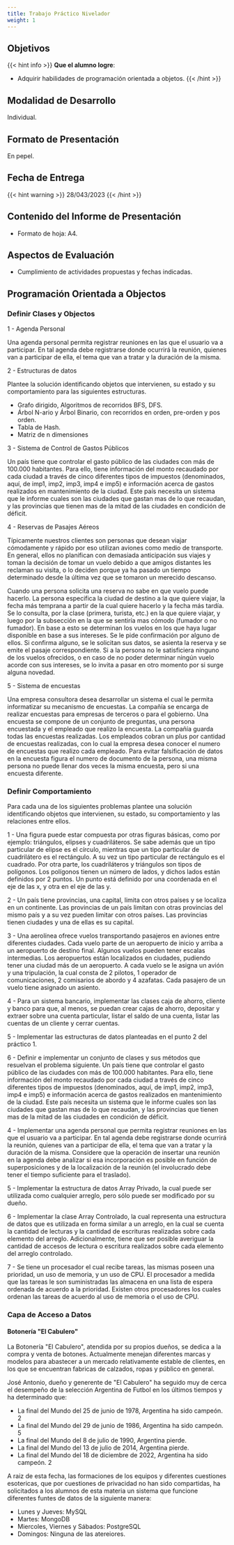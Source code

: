 ```yaml
---
title: Trabajo Práctico Nivelador
weight: 1
---
```


## Objetivos

{{< hint info >}}
**Que el alumno logre**:

- Adquirir habilidades de programación orientada a objetos.
{{< /hint >}}

## Modalidad de Desarrollo

Individual.

## Formato de Presentación

En pepel.

## Fecha de Entrega

{{< hint warning >}}
28/043/2023
{{< /hint >}}

## Contenido del Informe de Presentación

- Formato de hoja: A4.

## Aspectos de Evaluación

- Cumplimiento de actividades propuestas y fechas indicadas.

## Programación Orientada a Objectos

### Definir Clases y Objectos

1 - Agenda Personal

Una agenda  personal  permita registrar reuniones en las que el usuario va a participar. En tal agenda debe registrarse donde ocurrirá la reunión, quienes van a participar de ella, el tema que van a tratar y la duración de la misma.

2 - Estructuras de datos

Plantee la solución identificando objetos que intervienen, su estado y su comportamiento para las siguientes estructuras.

- Grafo dirigido, Algoritmos de recorridos BFS, DFS.
- Árbol N-ario y Árbol Binario, con recorridos en orden, pre-orden y pos orden.
- Tabla de Hash.
- Matriz de n dimensiones

3 - Sistema de Control de Gastos Públicos

Un país tiene que controlar el gasto público de las ciudades con más de 100.000 habitantes. Para ello, tiene información del monto recaudado por cada ciudad a través de cinco diferentes tipos de impuestos (denominados, aquí, de imp1, imp2, imp3, imp4 e imp5) e información acerca de gastos realizados en mantenimiento de la ciudad. Este país necesita un sistema que le informe cuales son las ciudades que gastan mas de lo que recaudan, y las provincias que tienen mas de la mitad de las ciudades en condición de déficit.

4 - Reservas de Pasajes Aéreos

Típicamente nuestros clientes son personas que desean viajar cómodamente y rápido por eso utilizan aviones como medio de transporte. En general, ellos no planifican con demasiada anticipación sus viajes y toman la decisión de tomar un vuelo debido a que amigos distantes les reclaman su visita, o lo deciden porque ya ha pasado un tiempo determinado desde la última vez que se tomaron un merecido descanso.

Cuando una persona solicita una reserva no sabe en que vuelo puede hacerlo. La persona especifica la ciudad de destino a la que quiere viajar, la fecha más temprana a partir de la cual quiere hacerlo y la fecha más tardía. Se lo consulta, por la clase (primera, turista, etc.) en la que quiere viajar, y luego por la subsección en la que se sentiría mas cómodo (fumador o no fumador). En base a esto se determinan los vuelos en los que haya lugar disponible en base a sus intereses.  Se le pide confirmación por alguno de ellos. Si confirma alguno, se le solicitan sus datos, se asienta la reserva y se emite el pasaje correspondiente. Si a la persona no le satisficiera ninguno de los vuelos ofrecidos, o en caso de no poder determinar ningún vuelo acorde con sus intereses, se lo invita a pasar en otro momento por si surge alguna novedad.  

5 - Sistema de encuestas

Una empresa consultora desea desarrollar un sistema el cual le permita informatizar su mecanismo de encuestas. La compañía se encarga de realizar encuestas para empresas de terceros o para el gobierno. Una encuesta se compone de un conjunto de preguntas, una persona encuestada y el empleado que realizo la encuesta.  La compañía guarda todas las encuestas realizadas. Los empleados cobran un plus por cantidad de encuestas realizadas, con lo cual la empresa desea conocer el numero de encuestas que realizo cada empleado. Para evitar falsificación de datos en la encuesta figura el numero de documento de la persona, una misma persona no puede llenar dos veces la misma encuesta, pero si una encuesta diferente.

### Definir Comportamiento

Para cada una de los siguientes problemas plantee una solución identificando objetos que intervienen, su estado,  su comportamiento y las relaciones entre ellos.

1 - Una figura puede estar compuesta por otras figuras básicas, como por ejemplo: triángulos, elipses y cuadriláteros. Se sabe además que un tipo particular de elipse es el círculo, mientras que un tipo particular de cuadrilátero es el rectángulo. A su vez un tipo particular de rectángulo es el cuadrado. Por otra parte, los cuadriláteros y triángulos son tipos de polígonos. Los polígonos tienen un número de lados, y dichos lados están definidos por 2 puntos. Un punto está definido por una coordenada en el eje de las x, y otra en el eje de las y.

2 -  Un país tiene provincias, una capital, limita con otros países y se localiza en un continente. Las provincias de un país limitan con otras provincias del mismo país y a su vez pueden limitar con otros países. Las provincias tienen ciudades y una de ellas es su capital.

3 - Una aerolínea ofrece vuelos transportando pasajeros en aviones entre diferentes ciudades. Cada vuelo parte de un aeropuerto de inicio y arriba a un aeropuerto de destino final. Algunos vuelos pueden tener escalas intermedias. Los aeropuertos están localizados en ciudades, pudiendo tener una ciudad más de un aeropuerto. A cada vuelo se le asigna un avión y una tripulación, la cual consta de 2 pilotos, 1 operador de comunicaciones, 2 comisarios de abordo y 4 azafatas. Cada pasajero de un vuelo tiene asignado un asiento.

4 - Para un sistema bancario, implementar las clases caja de ahorro, cliente y banco para que, al menos, se puedan crear cajas de ahorro, depositar y extraer sobre una cuenta particular, listar el saldo de una cuenta, listar las cuentas de un cliente y cerrar cuentas.

5 - Implementar las estructuras de datos planteadas en el punto 2 del práctico 1.

6 - Definir e implementar un conjunto de clases y sus métodos que resuelvan el problema siguiente. Un país tiene que controlar el gasto público de las ciudades con más de 100.000 habitantes. Para ello, tiene información del monto recaudado por cada ciudad a través de cinco diferentes tipos de impuestos (denominados, aquí, de imp1, imp2, imp3, imp4 e imp5) e información acerca de gastos realizados en mantenimiento de la ciudad. Este país necesita un sistema que le informe cuales son las ciudades que gastan mas de lo que recaudan, y las provincias que tienen mas de la mitad de las ciudades en condición de déficit.

4 - Implementar una agenda personal que permita registrar reuniones en las que el usuario va a participar. En tal agenda debe registrarse donde ocurrirá la reunión, quienes van a participar de ella, el tema que van a tratar y la duración de la misma. Considere que la operación de insertar una reunión en la agenda debe analizar si esa incorporación es posible en función de superposiciones y de la localización de la reunión (el involucrado debe tener el tiempo suficiente para el traslado).

5 - Implementar la estructura de datos Array Privado, la cual puede ser utilizada como cualquier arreglo, pero sólo puede ser modificado por su dueño.

6 - Implementar la clase Array Controlado, la cual representa una estructura de datos que es utilizada en forma similar a un arreglo, en la cual se cuenta la cantidad de lecturas y la cantidad de escrituras realizadas sobre cada elemento del arreglo. Adicionalmente, tiene que ser posible averiguar la cantidad de accesos de lectura o escritura realizados sobre cada elemento del arreglo controlado.

7 - Se tiene un procesador el cual recibe tareas, las mismas poseen una prioridad, un uso de memoria, y un uso de CPU. El procesador a medida que las tareas le son suministradas las almacena en una lista de espera ordenada de acuerdo a la prioridad. Existen otros procesadores los cuales ordenan las tareas de acuerdo al uso de memoria o el uso de CPU.

### Capa de Acceso a Datos

#### Botonería "El Cabulero"

La Botonería "El Cabulero", atendida por su propios dueños, se dedica a la compra y venta de botones. Actualmente menejan diferentes marcas y modelos para abastecer a un
mercado relativamente estable de clientes, en los que se encuentran fabricas de calzados, ropas y público en general.

José Antonio, dueño y generente de "El Cabulero" ha seguido muy de cerca el desempeño de la selección Argentina de Futbol en los últimos tiempos y ha determinado que:

- La final del Mundo del 25 de junio de 1978, Argentina ha sido campeón. 2
- La final del Mundo del 29 de junio de 1986, Argentina ha sido campeón. 5
- La final del Mundo del 8 de julio de 1990, Argentina pierde.
- La final del Mundo del 13 de julio de 2014, Argentina pierde.
- La final del Mundo del 18 de diciembre de 2022, Argentina ha sido campeón. 2

A raiz de esta fecha, las formaciones de los equipos y diferentes cuestiones esotericas, que por cuestiones de privacidad no han sido compartidas, ha solicitados a los
alumnos de esta materia un sistema que funcione diferentes funtes de datos de la siguiente manera:

- Lunes y Jueves: MySQL
- Martes: MongoDB
- Miercoles, Viernes y Sábados: PostgreSQL
- Domingos: Ninguna de las atereiores.
